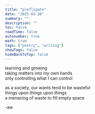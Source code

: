 ```yaml
---
title: "profligate"
date: "2025-03-26"
summary: ""
description: ""
toc: false
readTime: false
autonumber: true
math: true
tags: ["poetry", "writing"]
showTags: false
hideBackToTop: false
---
```


learning and growing  
taking matters into my own hands  
only controlling what I can control  
  
as a society, our wants tend to be wasteful  
things upon things upon things  
a menacing of waste to fill empty space  

-aw